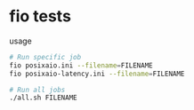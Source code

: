# fio tests

usage
```bash
# Run specific job 
fio posixaio.ini --filename=FILENAME
fio posixaio-latency.ini --filename=FILENAME

# Run all jobs
./all.sh FILENAME
```